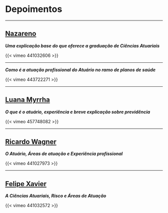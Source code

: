 # Depoimentos


<!---Depoimento 1--->

---

## <a href="https://www.instagram.com/dpcatuarial/">Nazareno</a>
***Uma explicação base do que oferece a graduação de Ciências Atuariais***

{{< vimeo 441032606 >}}


<!---Depoimento 2--->

---

***Como é a atuação profissional do Atuário no ramo de planos de saúde***

{{< vimeo 443722271 >}}

<!---Depoimento 3--->

---

## <a href="https://www.instagram.com/dpcatuarial/">Luana Myrrha</a>
***O que é o atuário, experiência e breve explicação sobre previdência***

{{< vimeo 457748082 >}}


<!---Depoimento 4--->

---

## <a href="https://www.instagram.com/dpcatuarial/">Ricardo Wagner</a>
***O Atuário, Áreas de atuação e Experiência profissional***

{{< vimeo 441027973 >}}

<!---Depoimento 5--->

---

## <a href="https://www.instagram.com/dpcatuarial/">Felipe Xavier</a>
***A Ciências Atuariais, Risco e Áreas de Atuação***

{{< vimeo 441032572 >}}
